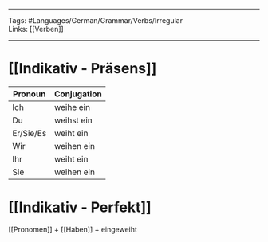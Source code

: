 ___
Tags: #Languages/German/Grammar/Verbs/Irregular  
Links: [[Verben]]
___
# [[Indikativ - Präsens]]
Pronoun|Conjugation
------------ | ------------
Ich | weihe ein
Du | weihst ein
Er/Sie/Es | weiht ein
Wir | weihen ein
Ihr | weiht ein
Sie | weihen ein


# [[Indikativ - Perfekt]]
[[Pronomen]] + [[Haben]] + eingeweiht